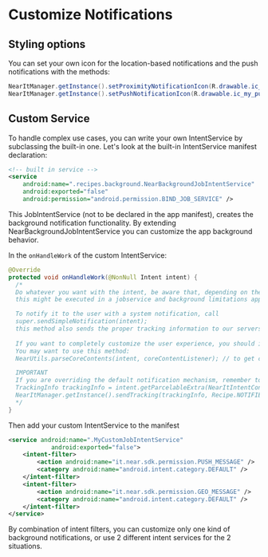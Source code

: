 # Customize Notifications

## Styling options
You can set your own icon for the location-based notifications and the push notifications with the methods:
```java
NearItManager.getInstance().setProximityNotificationIcon(R.drawable.ic_my_location_notification);
NearItManager.getInstance().setPushNotificationIcon(R.drawable.ic_my_push_notification);
```

## Custom Service
To handle complex use cases, you can write your own IntentService by subclassing the built-in one.
Let's look at the built-in IntentService manifest declaration:
```xml
<!-- built in service -->
<service
    android:name=".recipes.background.NearBackgroundJobIntentService"
    android:exported="false"
    android:permission="android.permission.BIND_JOB_SERVICE" />
```
This JobIntentService (not to be declared in the app manifest), creates the background notification functionality.
By extending NearBackgroundJobIntentService you can customize the app background behavior.

In the `onHandleWork` of the custom IntentService:
```java
@Override
protected void onHandleWork(@NonNull Intent intent) {
  /*
  Do whatever you want with the intent, be aware that, depending on the target,
  this might be executed in a jobservice and background limitations apply.

  To notify it to the user with a system notification, call 
  super.sendSimpleNotification(intent);
  this method also sends the proper tracking information to our servers.
  
  If you want to completely customize the user experience, you should implement your logic here.
  You may want to use this method:
  NearUtils.parseCoreContents(intent, coreContentListener); // to get casted content in the listener callback methods

  IMPORTANT
  If you are overriding the default notification mechanism, remember to track the recipe as notified with:
  TrackingInfo trackingInfo = intent.getParcelableExtra(NearItIntentConstants.TRACKING_INFO);
  NearItManager.getInstance().sendTracking(trackingInfo, Recipe.NOTIFIED_STATUS);
  */
}
```

Then add your custom IntentService to the manifest
```xml
<service android:name=".MyCustomJobIntentService"
            android:exported="false">
    <intent-filter>
        <action android:name="it.near.sdk.permission.PUSH_MESSAGE" />
        <category android:name="android.intent.category.DEFAULT" />
    </intent-filter>
    <intent-filter>
        <action android:name="it.near.sdk.permission.GEO_MESSAGE" />
        <category android:name="android.intent.category.DEFAULT" />
    </intent-filter>
</service>
```

By combination of intent filters, you can customize only one kind of background notifications, or use 2 different intent services for the 2 situations.

